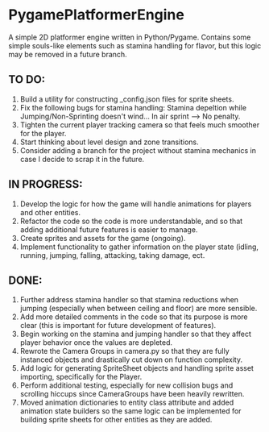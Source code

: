 # PygamePlatformerEngine
A simple 2D platformer engine written in Python/Pygame. Contains some simple souls-like elements such as stamina handling for flavor, but this logic may be removed in a future branch.

## TO DO:

1. Build a utility for constructing _config.json files for sprite sheets.
1. Fix the following bugs for stamina handling: Stamina depeltion while Jumping/Non-Sprinting doesn't wind... In air sprint --> No penalty.
2. Tighten the current player tracking camera so that feels much smoother for the player.
3. Start thinking about level design and zone transitions.
4. Consider adding a branch for the project without stamina mechanics in case I decide to scrap it in the future.

## IN PROGRESS:
1. Develop the logic for how the game will handle animations for players and other entities.
2. Refactor the code so the code is more understandable, and so that adding additional future features is easier to manage.
3. Create sprites and assets for the game (ongoing).
4. Implement functionality to gather information on the player state (idling, running, jumping, falling, attacking, taking damage, ect.

## DONE:
1. Further address stamina handler so that stamina reductions when jumping (especially when between ceiling and floor) are more sensible.
2. Add more detailed comments in the code so that its purpose is more clear (this is important for future development of features).
3. Begin working on the stamina and jumping handler so that they affect player behavior once the values are depleted.
4. Rewrote the Camera Groups in camera.py so that they are fully instanced objects and drastically cut down on function complexity.
5. Add logic for generating SpriteSheet objects and handling sprite asset importing, specifically for the Player.
6. Perform additional testing, especially for new collision bugs and scrolling hiccups since CameraGroups have been heavily rewritten.
7. Moved animation dictionaries to entity class attribute and added animation state builders so the same logic can be implemented for building sprite sheets for other entities as they are added.

